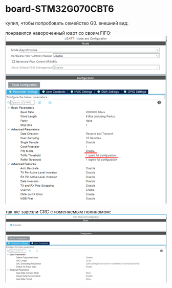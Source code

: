# board-STM32G070CBT6
купил, чтобы попробовать семейство G0. внешний вид:
<img src="https://github.com/RusikOk/board-STM32G070CBT6/blob/main/7_%D1%84%D0%BE%D1%82%D0%BE/main.jpg" alt="">

понравился навороченный юарт со своим FIFO:
<img src="https://github.com/RusikOk/board-STM32G070CBT6/blob/main/7_%D1%84%D0%BE%D1%82%D0%BE/uart.png" alt="">

так же завезли CRC с изменяемым полиномом:
<img src="https://github.com/RusikOk/board-STM32G070CBT6/blob/main/7_%D1%84%D0%BE%D1%82%D0%BE/crc.png" alt="">
